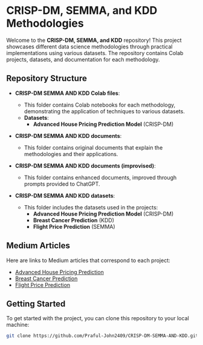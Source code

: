 # CRISP-DM, SEMMA, and KDD Methodologies

Welcome to the **CRISP-DM, SEMMA, and KDD** repository! This project showcases different data science methodologies through practical implementations using various datasets. The repository contains Colab projects, datasets, and documentation for each methodology.

## Repository Structure

- **CRISP-DM SEMMA AND KDD Colab files**: 
  - This folder contains Colab notebooks for each methodology, demonstrating the application of techniques to various datasets. 
  - **Datasets**:
    - **Advanced House Pricing Prediction Model** (CRISP-DM)

- **CRISP-DM SEMMA AND KDD documents**: 
  - This folder contains original documents that explain the methodologies and their applications.

- **CRISP-DM SEMMA AND KDD documents (improvised)**: 
  - This folder contains enhanced documents, improved through prompts provided to ChatGPT.

- **CRISP-DM SEMMA AND KDD datasets**: 
  - This folder includes the datasets used in the projects:
    - **Advanced House Pricing Prediction Model** (CRISP-DM)
    - **Breast Cancer Prediction** (KDD)
    - **Flight Price Prediction** (SEMMA)

## Medium Articles

Here are links to Medium articles that correspond to each project:

- [Advanced House Pricing Prediction](#)
- [Breast Cancer Prediction](#)
- [Flight Price Prediction](#)

## Getting Started

To get started with the project, you can clone this repository to your local machine:

```bash
git clone https://github.com/Praful-John2409/CRISP-DM-SEMMA-AND-KDD.git
